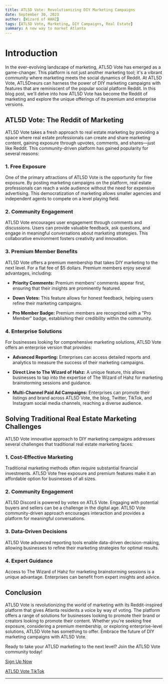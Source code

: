 ```yaml
---
title: ATL5D Vote: Revolutionizing DIY Marketing Campaigns
date: September 30, 2023
author: [Wizard of HAHZ]
tags: [ATL5D Vote, Marketing, DIY Campaigns, Real Estate]
summary: A new way to market Atlanta 
---
```


# Introduction

In the ever-evolving landscape of marketing, ATL5D Vote has emerged as a
game-changer. This platform is not just another marketing tool; it's a vibrant
community where marketing meets the social dynamics of Reddit. At ATL5D Vote,
ATL5Dneurs can harness the power of DIY marketing campaigns with features that
are reminiscent of the popular social platform Reddit. In this blog post, we'll
delve into how ATL5D Vote has become the Reddit of marketing and explore the
unique offerings of its premium and enterprise versions.

## ATL5D Vote: The Reddit of Marketing

ATL5D Vote takes a fresh approach to real estate marketing by providing a space
where real estate professionals can create and share marketing content, gaining
exposure through upvotes, comments, and shares—just like Reddit. This
community-driven platform has gained popularity for several reasons:

### 1. Free Exposure

One of the primary attractions of ATL5D Vote is the opportunity for free
exposure. By posting marketing campaigns on the platform, real estate
professionals can reach a wide audience without the need for expensive
advertising. This democratization of marketing allows smaller agencies and
independent agents to compete on a level playing field.

### 2. Community Engagement

ATL5D Vote encourages user engagement through comments and discussions. Users
can provide valuable feedback, ask questions, and engage in meaningful
conversations about marketing strategies. This collaborative environment fosters
creativity and innovation.

### 3. Premium Member Benefits

ATL5D Vote offers a premium membership that takes DIY marketing to the next
level. For a flat fee of $5 dollars. Premium members enjoy several advantages,
including:

- **Priority Comments:** Premium members' comments appear first, ensuring that
  their insights are prominently featured.

- **Down Votes:** This feature allows for honest feedback, helping users refine
  their marketing campaigns.

- **Pro Member Badge:** Premium members are recognized with a "Pro Member"
  badge, establishing their credibility within the community.

### 4. Enterprise Solutions

For businesses looking for comprehensive marketing solutions, ATL5D Vote offers
an enterprise version that provides:

- **Advanced Reporting:** Enterprises can access detailed reports and analytics
  to measure the success of their marketing campaigns.

- **Direct Line to The Wizard of Hahz:** A unique feature, this allows
  businesses to tap into the expertise of The Wizard of Hahz for marketing
  brainstorming sessions and guidance.

- **Multi-Channel Paid Ad Campaigns:** Enterprises can promote their listings
  and brand across ATL5D Vote, the blog, Twitter, TikTok, and Instagram social
  media channels, reaching a diverse audience.

## Solving Traditional Real Estate Marketing Challenges

ATL5D Vote innovative approach to DIY marketing campaigns addresses several
challenges that traditional real estate marketing faces:

### 1. Cost-Effective Marketing

Traditional marketing methods often require substantial financial investments.
ATL5D Vote free exposure and premium features make it an affordable option for
businesses of all sizes.

### 2. Community Engagement

ATL5D Discord is powered by votes on ATL5 Vote. Engaging with potential buyers
and sellers can be a challenge in the digital age. ATL5D Vote community-driven
approach encourages interaction and provides a platform for meaningful
conversations.

### 3. Data-Driven Decisions

ATL5D Vote advanced reporting tools enable data-driven decision-making, allowing
businesses to refine their marketing strategies for optimal results.

### 4. Expert Guidance

Access to The Wizard of Hahz for marketing brainstorming sessions is a unique
advantage. Enterprises can benefit from expert insights and advice.

## Conclusion

ATL5D Vote is revolutionizing the world of marketing with its Reddit-inspired
platform that gives Atlanta residents a voice by way of voting. The platform
offers a range of solutions for businesses looking to promote their brand or
creators looking to promote their content. Whether you're seeking free exposure,
considering a premium membership, or exploring enterprise-level solutions, ATL5D
Vote has something to offer. Embrace the future of DIY marketing campaigns with
ATL5D Vote.

Ready to take your ATL5D marketing to the next level? Join the ATL5D Vote
community today!

[Sign Up Now](https://www.vote.atl5d.com)

[ATL5D Vote TikTok](https://tiktok.com/@atl5d)

---
